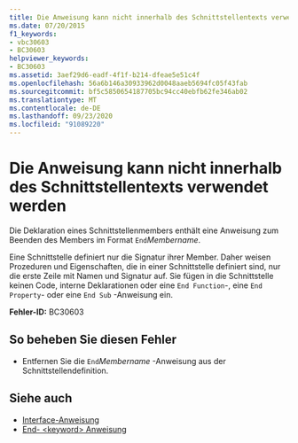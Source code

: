 ```yaml
---
title: Die Anweisung kann nicht innerhalb des Schnittstellentexts verwendet werden
ms.date: 07/20/2015
f1_keywords:
- vbc30603
- BC30603
helpviewer_keywords:
- BC30603
ms.assetid: 3aef29d6-eadf-4f1f-b214-dfeae5e51c4f
ms.openlocfilehash: 56a6b146a30933962d0048aaeb5694fc05f43fab
ms.sourcegitcommit: bf5c5850654187705bc94cc40ebfb62fe346ab02
ms.translationtype: MT
ms.contentlocale: de-DE
ms.lasthandoff: 09/23/2020
ms.locfileid: "91089220"
---
```

# <a name="statement-cannot-appear-within-an-interface-body"></a>Die Anweisung kann nicht innerhalb des Schnittstellentexts verwendet werden

Die Deklaration eines Schnittstellenmembers enthält eine Anweisung zum Beenden des Members im Format `End`*Membername*.  
  
 Eine Schnittstelle definiert nur die Signatur ihrer Member. Daher weisen Prozeduren und Eigenschaften, die in einer Schnittstelle definiert sind, nur die erste Zeile mit Namen und Signatur auf. Sie fügen in die Schnittstelle keinen Code, interne Deklarationen oder eine `End Function`-, eine `End Property`- oder eine `End Sub` -Anweisung ein.  
  
 **Fehler-ID:** BC30603  
  
## <a name="to-correct-this-error"></a>So beheben Sie diesen Fehler  
  
- Entfernen Sie die `End`*Membername* -Anweisung aus der Schnittstellendefinition.  
  
## <a name="see-also"></a>Siehe auch

- [Interface-Anweisung](../language-reference/statements/interface-statement.md)
- [End- \<keyword> Anweisung](../language-reference/statements/end-keyword-statement.md)
